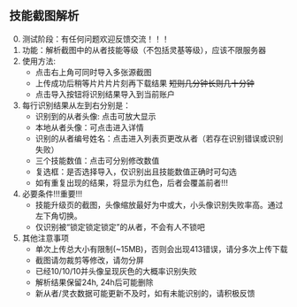 ## 技能截图解析

0. 测试阶段：有任何问题欢迎反馈交流！！！
1. 功能：解析截图中的从者技能等级（不包括灵基等级），应该不限服务器
2. 使用方法: 
    - 点击右上角可同时导入多张源截图
    - 上传成功后稍等片片片片刻再下载结果 ~~短则几分钟长则几十分钟~~
    - 点击导入按钮将识别结果导入到当前账户
3. 每行识别结果从左到右分别是：
    - 识别到的从者头像: 点击可放大显示
    - 本地从者头像：可点击进入详情
    - 识别的从者编号姓名：点击进入列表页更改从者（若存在识别错误或识别失败）
    - 三个技能数值：点击可分别修改数值
    - 复选框：是否选择导入，仅识别出且技能数值正确时可勾选
    - 如有重复出现的结果，将显示为红色，后者会覆盖前者!!!
4. 必要条件!!!重要!!!
    - 技能升级页的截图，头像缩放最好为中或大，小头像识别失败率高。通过左下角切换。
    - 仅识别被“锁定锁定锁定”的从者，不会有人不锁吧
5. 其他注意事项
    - 单次上传总大小有限制(~15MB)，否则会出现413错误，请分多次上传下载
    - 截图请勿裁剪等修改，请勿分屏
    - 已经10/10/10并头像呈现灰色的大概率识别失败
    - 解析结果保留24h, 24h后可能删除
    - 新从者/灵衣数据可能更新不及时，如有未能识别的，请积极反馈
 